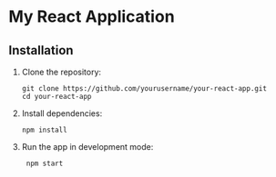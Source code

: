 # My React Application

## Installation

1. Clone the repository:
   ```
   git clone https://github.com/yourusername/your-react-app.git
   cd your-react-app
   ```
   
2. Install dependencies:
    ```
    npm install
    ```

3. Run the app in development mode:
   ```
    npm start
   ```
